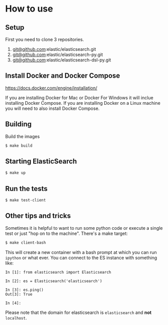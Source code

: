 # How to use

## Setup

First you need to clone 3 repositories.

1. git@github.com:elastic/elasticsearch.git
2. git@github.com:elastic/elasticsearch-py.git
3. git@github.com:elastic/elasticsearch-dsl-py.git

## Install Docker and Docker Compose

https://docs.docker.com/engine/installation/

If you are installing Docker for Mac or Docker For Windows it will inclue installing Docker Compose.
If you are installing Docker on a Linux machine you will need to also install Docker Compose.

## Building

Build the images

```bash
$ make build
```

## Starting ElasticSearch

```bash
$ make up
```

## Run the tests

```bash
$ make test-client
```

## Other tips and tricks

Sometimes it is helpful to want to run some python code or execute a single test or just "hop on to the machine".
There's a make target:

```bash
$ make client-bash
```

This will create a new container with a bash prompt at which you can run `ipython` or what ever.
You can connect to the ES instance with something like:

```
In [1]: from elasticsearch import Elasticsearch

In [2]: es = Elasticsearch('elasticsearch')

In [3]: es.ping()
Out[3]: True

In [4]:
```

Please note that the domain for elasticsearch is `elasticsearch` and **not** `localhost`.



